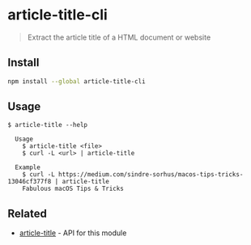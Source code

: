 # article-title-cli

> Extract the article title of a HTML document or website

## Install

```sh
npm install --global article-title-cli
```

## Usage

```
$ article-title --help

  Usage
    $ article-title <file>
    $ curl -L <url> | article-title

  Example
    $ curl -L https://medium.com/sindre-sorhus/macos-tips-tricks-13046cf377f8 | article-title
    Fabulous macOS Tips & Tricks
```

## Related

- [article-title](https://github.com/sindresorhus/article-title) - API for this module
